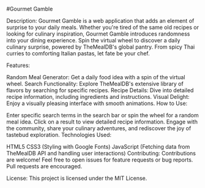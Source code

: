 #Gourmet Gamble

Description:
Gourmet Gamble is a web application that adds an element of surprise to your daily meals. Whether you're tired of the same old recipes or looking for culinary inspiration, Gourmet Gamble introduces randomness into your dining experience. Spin the virtual wheel to discover a daily culinary surprise, powered by TheMealDB's global pantry. From spicy Thai curries to comforting Italian pastas, let fate be your chef.

Features:

Random Meal Generator: Get a daily food idea with a spin of the virtual wheel.
Search Functionality: Explore TheMealDB's extensive library of flavors by searching for specific recipes.
Recipe Details: Dive into detailed recipe information, including ingredients and instructions.
Visual Delight: Enjoy a visually pleasing interface with smooth animations.
How to Use:

Enter specific search terms in the search bar or spin the wheel for a random meal idea.
Click on a result to view detailed recipe information.
Engage with the community, share your culinary adventures, and rediscover the joy of tastebud exploration.
Technologies Used:

HTML5
CSS3 (Styling with Google Fonts)
JavaScript (Fetching data from TheMealDB API and handling user interactions)
Contributing:
Contributions are welcome! Feel free to open issues for feature requests or bug reports. Pull requests are encouraged.

License:
This project is licensed under the MIT License.
